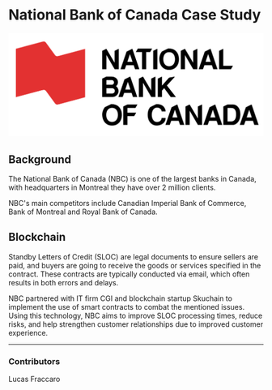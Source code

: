 # National Bank of Canada Case Study
![NBC](national_bank.png)

## Background
The National Bank of Canada (NBC) is one of the largest banks in Canada, with headquarters in Montreal they have over 2 million clients.

NBC's main competitors include Canadian Imperial Bank of Commerce, Bank of Montreal and Royal Bank of Canada.

## Blockchain
Standby Letters of Credit (SLOC) are legal documents to ensure sellers are paid, and buyers are going to receive the goods or services specified in the contract. These contracts are typically conducted via email, which often results in both errors and delays. 

NBC partnered with IT firm CGI and blockchain startup Skuchain to implement the use of smart contracts to combat the mentioned issues. Using this technology, NBC aims to improve SLOC processing times, reduce risks, and help strengthen customer relationships due to improved customer experience.


---
### Contributors 
Lucas Fraccaro